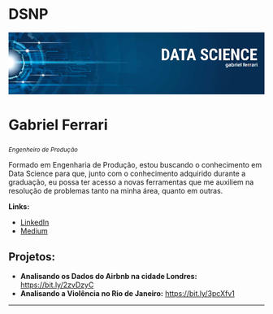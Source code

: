 # DSNP

<p align="center">
  <img src="bds.png" >
</p>

# Gabriel Ferrari
<sub>*Engenheiro de Produção*</sub>

Formado em Engenharia de Produção, estou buscando o conhecimento em Data Science para que, junto com o conhecimento adquirido durante a graduação, eu possa ter acesso a novas ferramentas que me auxiliem na resolução de problemas tanto na minha área, quanto em outras.

**Links:**
* [LinkedIn](https://www.linkedin.com/in/ferrarigabriel07)
* [Medium](https://medium.com/@gferrari_)


## Projetos:
* **Analisando os Dados do Airbnb na cidade Londres:** https://bit.ly/2zvDzyC
* **Analisando a Violência no Rio de Janeiro:** https://bit.ly/3pcXfv1
---
